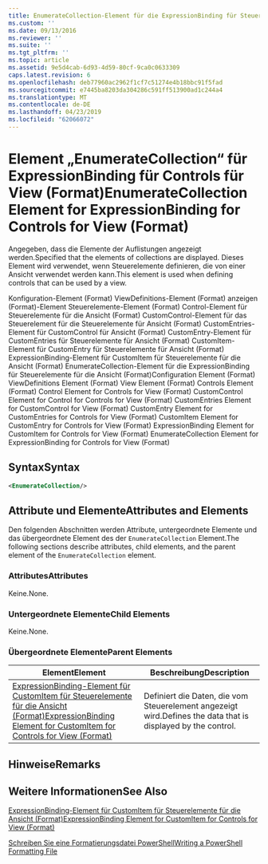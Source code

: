 ```yaml
---
title: EnumerateCollection-Element für die ExpressionBinding für Steuerelemente für die Ansicht (Format) | Microsoft-Dokumentation
ms.custom: ''
ms.date: 09/13/2016
ms.reviewer: ''
ms.suite: ''
ms.tgt_pltfrm: ''
ms.topic: article
ms.assetid: 9e5d4cab-6d93-4d59-80cf-9ca0c0633309
caps.latest.revision: 6
ms.openlocfilehash: deb77960ac2962f1cf7c51274e4b18bbc91f5fad
ms.sourcegitcommit: e7445ba8203da304286c591ff513900ad1c244a4
ms.translationtype: MT
ms.contentlocale: de-DE
ms.lasthandoff: 04/23/2019
ms.locfileid: "62066072"
---
```

# <a name="enumeratecollection-element-for-expressionbinding-for-controls-for-view-format"></a><span data-ttu-id="eb395-102">Element „EnumerateCollection“ für ExpressionBinding für Controls für View (Format)</span><span class="sxs-lookup"><span data-stu-id="eb395-102">EnumerateCollection Element for ExpressionBinding for Controls for View (Format)</span></span>

<span data-ttu-id="eb395-103">Angegeben, dass die Elemente der Auflistungen angezeigt werden.</span><span class="sxs-lookup"><span data-stu-id="eb395-103">Specified that the elements of collections are displayed.</span></span> <span data-ttu-id="eb395-104">Dieses Element wird verwendet, wenn Steuerelemente definieren, die von einer Ansicht verwendet werden kann.</span><span class="sxs-lookup"><span data-stu-id="eb395-104">This element is used when defining controls that can be used by a view.</span></span>

<span data-ttu-id="eb395-105">Konfiguration-Element (Format) ViewDefinitions-Element (Format) anzeigen (Format)-Element Steuerelemente-Element (Format) Control-Element für Steuerelemente für die Ansicht (Format) CustomControl-Element für das Steuerelement für die Steuerelemente für Ansicht (Format) CustomEntries-Element für CustomControl für Ansicht (Format) CustomEntry-Element für CustomEntries für Steuerelemente für Ansicht (Format) CustomItem-Element für CustomEntry für Steuerelemente für Ansicht (Format) ExpressionBinding-Element für CustomItem für Steuerelemente für die Ansicht (Format) EnumerateCollection-Element für die ExpressionBinding für Steuerelemente für die Ansicht (Format)</span><span class="sxs-lookup"><span data-stu-id="eb395-105">Configuration Element (Format) ViewDefinitions Element (Format) View Element (Format) Controls Element (Format) Control Element for Controls for View (Format) CustomControl Element for Control for Controls for View (Format) CustomEntries Element for CustomControl for View (Format) CustomEntry Element for CustomEntries for Controls for View (Format) CustomItem Element for CustomEntry for Controls for View (Format) ExpressionBinding Element for CustomItem for Controls for View (Format) EnumerateCollection Element for ExpressionBinding for Controls for View (Format)</span></span>

## <a name="syntax"></a><span data-ttu-id="eb395-106">Syntax</span><span class="sxs-lookup"><span data-stu-id="eb395-106">Syntax</span></span>

```xml
<EnumerateCollection/>
```

## <a name="attributes-and-elements"></a><span data-ttu-id="eb395-107">Attribute und Elemente</span><span class="sxs-lookup"><span data-stu-id="eb395-107">Attributes and Elements</span></span>

<span data-ttu-id="eb395-108">Den folgenden Abschnitten werden Attribute, untergeordnete Elemente und das übergeordnete Element des der `EnumerateCollection` Element.</span><span class="sxs-lookup"><span data-stu-id="eb395-108">The following sections describe attributes, child elements, and the parent element of the `EnumerateCollection` element.</span></span>

### <a name="attributes"></a><span data-ttu-id="eb395-109">Attributes</span><span class="sxs-lookup"><span data-stu-id="eb395-109">Attributes</span></span>

<span data-ttu-id="eb395-110">Keine.</span><span class="sxs-lookup"><span data-stu-id="eb395-110">None.</span></span>

### <a name="child-elements"></a><span data-ttu-id="eb395-111">Untergeordnete Elemente</span><span class="sxs-lookup"><span data-stu-id="eb395-111">Child Elements</span></span>

<span data-ttu-id="eb395-112">Keine.</span><span class="sxs-lookup"><span data-stu-id="eb395-112">None.</span></span>

### <a name="parent-elements"></a><span data-ttu-id="eb395-113">Übergeordnete Elemente</span><span class="sxs-lookup"><span data-stu-id="eb395-113">Parent Elements</span></span>

|<span data-ttu-id="eb395-114">Element</span><span class="sxs-lookup"><span data-stu-id="eb395-114">Element</span></span>|<span data-ttu-id="eb395-115">Beschreibung</span><span class="sxs-lookup"><span data-stu-id="eb395-115">Description</span></span>|
|-------------|-----------------|
|[<span data-ttu-id="eb395-116">ExpressionBinding-Element für CustomItem für Steuerelemente für die Ansicht (Format)</span><span class="sxs-lookup"><span data-stu-id="eb395-116">ExpressionBinding Element for CustomItem for Controls for View (Format)</span></span>](./expressionbinding-element-for-customitem-for-controls-for-view-format.md)|<span data-ttu-id="eb395-117">Definiert die Daten, die vom Steuerelement angezeigt wird.</span><span class="sxs-lookup"><span data-stu-id="eb395-117">Defines the data that is displayed by the control.</span></span>|

## <a name="remarks"></a><span data-ttu-id="eb395-118">Hinweise</span><span class="sxs-lookup"><span data-stu-id="eb395-118">Remarks</span></span>

## <a name="see-also"></a><span data-ttu-id="eb395-119">Weitere Informationen</span><span class="sxs-lookup"><span data-stu-id="eb395-119">See Also</span></span>

[<span data-ttu-id="eb395-120">ExpressionBinding-Element für CustomItem für Steuerelemente für die Ansicht (Format)</span><span class="sxs-lookup"><span data-stu-id="eb395-120">ExpressionBinding Element for CustomItem for Controls for View (Format)</span></span>](./expressionbinding-element-for-customitem-for-controls-for-view-format.md)

[<span data-ttu-id="eb395-121">Schreiben Sie eine Formatierungsdatei PowerShell</span><span class="sxs-lookup"><span data-stu-id="eb395-121">Writing a PowerShell Formatting File</span></span>](./writing-a-powershell-formatting-file.md)
